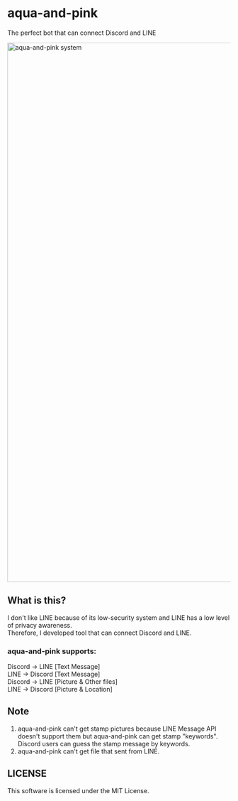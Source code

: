 # aqua-and-pink
The perfect bot that can connect Discord and LINE

<img width="1215" alt="aqua-and-pink system" src="https://user-images.githubusercontent.com/70018855/102012745-88393400-3d8f-11eb-9c61-0f152962f10a.png">

## What is this?
I don't like LINE because of its low-security system and LINE has a low level of privacy awareness. \
Therefore, I developed tool that can connect Discord and LINE.

### aqua-and-pink supports:
Discord → LINE [Text Message]\
LINE → Discord [Text Message]\
Discord → LINE [Picture & Other files]\
LINE → Discord [Picture & Location]

## Note
1. aqua-and-pink can't get stamp pictures because LINE Message API doesn't support them but aqua-and-pink can get stamp "keywords". Discord users can guess the stamp message by keywords.
2. aqua-and-pink can't get file that sent from LINE.

## LICENSE
This software is licensed under the MIT License.
